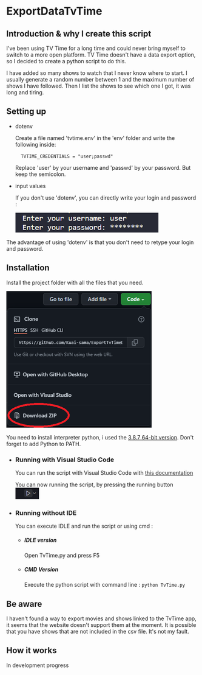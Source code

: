 # ExportDataTvTime

## Introduction & why I create this script
I've been using TV Time for a long time and could never bring myself to switch to a more open platform. TV Time doesn't have a data export option, so I decided to create a python script to do this. 

I have added so many shows to watch that I never know where to start. I usually generate a random number between 1 and the maximum number of shows I have followed. Then I list the shows to see which one I got, it was long and tiring.

## Setting up
* dotenv
  
  Create a file named 'tvtime.env' in the 'env' folder and write the following inside: 
  ```
    TVTIME_CREDENTIALS = "user;passwd"
  ```
  Replace 'user' by your username and 'passwd' by your password. But keep the semicolon.

* input values

  If you don't use 'dotenv', you can directly write your login and password :

  ![img](screenshots/inuput_user_pwd.png)


The advantage of using 'dotenv' is that you don't need to retype your login and password.

## Installation
Install the project folder with all the files that you need.

![img](screenshots/DownloadZipFile.png)

You need to install interpreter python, i used the [3.8.7 64-bit version](https://www.python.org/downloads/release/python-387/).
Don't forget to add Python to PATH.


* ### Running with Visual Studio Code
    You can run the script with Visual Studio Code with [this documentation](https://code.visualstudio.com/docs/languages/python)

    You can now running the script, by pressing the running button
    ![img](screenshots/RunningButton.png)

* ### Running without IDE

  You can execute IDLE and run the script or using cmd :
  * ##### IDLE version 
    Open TvTime.py and press F5

  * ##### CMD Version
    Execute the python script with command line : ```python TvTime.py ```

## Be aware 
I haven't found a way to export movies and shows linked to the TvTime app, it seems that the website doesn't support them at the moment. It is possible that you have shows that are not included in the csv file. It's not my fault.

## How it works
In development progress
